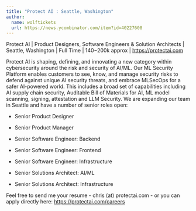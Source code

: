 ```yaml
---
title: "Protect AI : Seattle, Washington"
author:
  name: wolftickets
  url: https://news.ycombinator.com/item?id=40227608
---
```

Protect AI | Product Designers, Software Engineers &amp; Solution Architects | Seattle, Washington | Full Time | $140-$200k approx | <a href="https:&#x2F;&#x2F;protectai.com" rel="nofollow">https:&#x2F;&#x2F;protectai.com</a>

Protect AI is shaping, defining, and innovating a new category within cybersecurity around the risk and security of AI&#x2F;ML. Our ML Security Platform enables customers to see, know, and manage security risks to defend against unique AI security threats, and embrace MLSecOps for a safer AI-powered world. This includes a broad set of capabilities including AI supply chain security, Auditable Bill of Materials for AI, ML model scanning, signing, attestation and LLM Security.
We are expanding our team in Seattle and have a number of senior roles open:

* Senior Product Designer

* Senior Product Manager

* Senior Software Engineer: Backend

* Senior Software Engineer: Frontend

* Senior Software Engineer: Infrastructure

* Senior Solutions Architect: AI&#x2F;ML

* Senior Solutions Architect: Infrastructure

Feel free to send me your resume - chris (at) protectai.com - or you can apply directly here: <a href="https:&#x2F;&#x2F;protectai.com&#x2F;careers" rel="nofollow">https:&#x2F;&#x2F;protectai.com&#x2F;careers</a>
